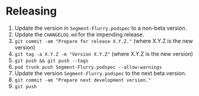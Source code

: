 Releasing
=========

 1. Update the version in `Segment-Flurry.podspec` to a non-beta version.
 2. Update the `CHANGELOG.md` for the impending release.
 3. `git commit -am "Prepare for release X.Y.Z."` (where X.Y.Z is the new version)
 4. `git tag -a X.Y.Z -m "Version X.Y.Z"` (where X.Y.Z is the new version)
 5. `git push && git push --tags`
 6. `pod trunk push Segment-Flurry.podspec --allow-warnings`
 7. Update the version `Segment-Flurry.podspec` to the next beta version.
 8. `git commit -am "Prepare next development version."`
 9. `git push`
